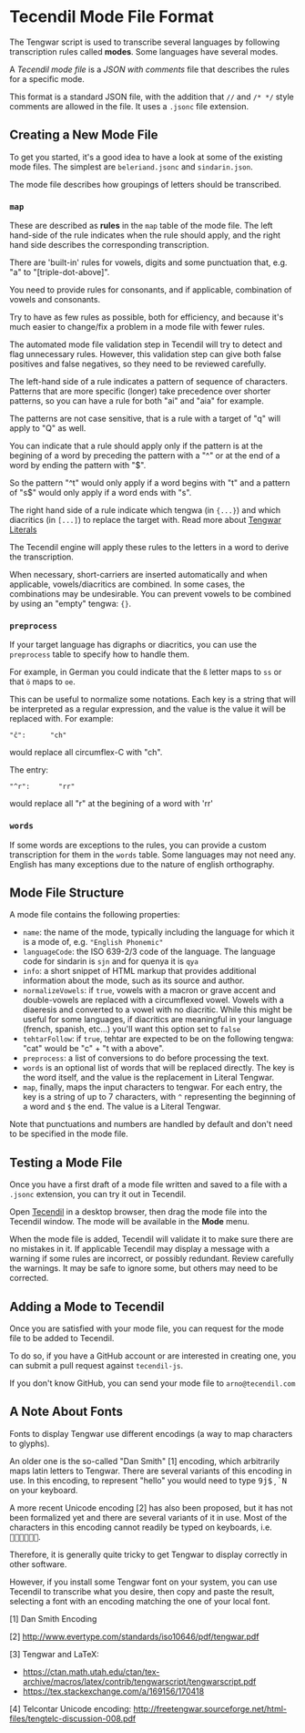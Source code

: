 # Tecendil Mode File Format

The Tengwar script is used to transcribe several languages by following
transcription rules called **modes**. Some languages have several modes.

A _Tecendil mode file_ is a _JSON with comments_ file that describes the rules
for a specific mode.

This format is a standard JSON file, with the addition that `//` and `/* */`
style comments are allowed in the file. It uses a `.jsonc` file extension.

## Creating a New Mode File

To get you started, it's a good idea to have a look at some of the existing mode
files. The simplest are `beleriand.jsonc` and `sindarin.json`.

The mode file describes how groupings of letters should be transcribed.

### `map`

These are described as **rules** in the `map` table of the mode file. The left
hand-side of the rule indicates when the rule should apply, and the right hand
side describes the corresponding transcription.

There are 'built-in' rules for vowels, digits and some punctuation that, e.g.
"a" to "\[triple-dot-above\]".

You need to provide rules for consonants, and if applicable, combination of
vowels and consonants.

Try to have as few rules as possible, both for efficiency, and because it's much
easier to change/fix a problem in a mode file with fewer rules.

The automated mode file validation step in Tecendil will try to detect and flag
unnecessary rules. However, this validation step can give both false positives
and false negatives, so they need to be reviewed carefully.

The left-hand side of a rule indicates a pattern of sequence of characters.
Patterns that are more specific (longer) take precedence over shorter patterns,
so you can have a rule for both "ai" and "aia" for example.

The patterns are not case sensitive, that is a rule with a target of "q" will
apply to "Q" as well.

You can indicate that a rule should apply only if the pattern is at the begining
of a word by preceding the pattern with a "^" or at the end of a word by ending
the pattern with "$".

So the pattern "^t" would only apply if a word begins with "t" and a pattern of
"s$" would only apply if a word ends with "s".

The right hand side of a rule indicate which tengwa (in `{...}`) and which
diacritics (in `[...]`) to replace the target with.
Read more about [Tengwar Literals](https://www.tecendil.com/inside-tecendil/)

The Tecendil engine will apply these rules to the letters in a word to derive
the transcription.

When necessary, short-carriers are inserted automatically and when applicable,
vowels/diacritics are combined. In some cases, the combinations may be
undesirable. You can prevent vowels to be combined by using an "empty" tengwa:
`{}`.

### `preprocess`

If your target language has digraphs or diacritics, you can use the `preprocess`
table to specify how to handle them.

For example, in German you could indicate that the `ß` letter maps to `ss` or
that `ö` maps to `oe`.

This can be useful to normalize some notations. Each key is a string that will be
interpreted as a regular expression, and the value is the value it will be
replaced with. For example:

```
"ĉ":      "ch"
```

would replace all circumflex-C with "ch".

The entry:

```
"^r":       "rr"
```

would replace all "r" at the begining of a word with 'rr'

### `words`

If some words are exceptions to the rules, you can provide a custom
transcription for them in the `words` table. Some languages may not need any.
English has many exceptions due to the nature of english orthography.

## Mode File Structure

A mode file contains the following properties:

- `name`: the name of the mode, typically including the language for which it is
  a mode of, e.g. `"English Phonemic"`
- `languageCode`: the ISO 639-2/3 code of the language. The language code for
  sindarin is `sjn` and for quenya it is `qya`
- `info`: a short snippet of HTML markup that provides additional information
  about the mode, such as its source and author.
- `normalizeVowels`: if `true`, vowels with a macron or grave accent and
  double-vowels are replaced with a circumflexed vowel. Vowels with a diaeresis
  and converted to a vowel with no diacritic. While this might be useful for
  some languages, if diacritics are meaningful in your language (french,
  spanish, etc...) you'll want this option set to `false`
- `tehtarFollow`: if `true`, tehtar are expected to be on the following tengwa:
  "cat" would be "c" + "t with a above".
- `preprocess`: a list of conversions to do before processing the text.
- `words` is an optional list of words that will be replaced directly. The key
  is the word itself, and the value is the replacement in Literal Tengwar.
- `map`, finally, maps the input characters to tengwar. For each entry, the key
  is a string of up to 7 characters, with `^` representing the beginning of a
  word and `$` the end. The value is a Literal Tengwar.

Note that punctuations and numbers are handled by default and don't need to be
specified in the mode file.

## Testing a Mode File

Once you have a first draft of a mode file written and saved to a file with a
`.jsonc` extension, you can try it out in Tecendil.

Open [Tecendil](https://tecendil.com) in a desktop browser, then drag the mode
file into the Tecendil window. The mode will be available in the **Mode** menu.

When the mode file is added, Tecendil will validate it to make sure there are no
mistakes in it. If applicable Tecendil may display a message with a warning if
some rules are incorrect, or possibly redundant. Review carefully the warnings.
It may be safe to ignore some, but others may need to be corrected.

## Adding a Mode to Tecendil

Once you are satisfied with your mode file, you can request for the mode file to
be added to Tecendil.

To do so, if you have a GitHub account or are interested in creating one, you
can submit a pull request against `tecendil-js`.

If you don't know GitHub, you can send your mode file to `arno@tecendil.com`

## A Note About Fonts

Fonts to display Tengwar use different encodings (a way to map characters to
glyphs).

An older one is the so-called "Dan Smith" [1] encoding, which arbitrarily maps
latin letters to Tengwar. There are several variants of this encoding in use. In
this encoding, to represent "hello" you would need to type <kbd>9j$¸`N</kbd> on
your keyboard.

A more recent Unicode encoding [2] has also been proposed, but it has not been
formalized yet and there are several variants of it in use. Most of the characters
in this encoding cannot readily be typed on keyboards, i.e. <kbd></kbd>.

Therefore, it is generally quite tricky to get Tengwar to display correctly in
other software.

However, if you install some Tengwar font on your system, you can use Tecendil
to transcribe what you desire, then copy and paste the result, selecting a font
with an encoding matching the one of your local font.

[1] Dan Smith Encoding

[2] http://www.evertype.com/standards/iso10646/pdf/tengwar.pdf

[3] Tengwar and LaTeX:

- https://ctan.math.utah.edu/ctan/tex-archive/macros/latex/contrib/tengwarscript/tengwarscript.pdf
- https://tex.stackexchange.com/a/169156/170418

[4] Telcontar Unicode encoding:
http://freetengwar.sourceforge.net/html-files/tengtelc-discussion-008.pdf
